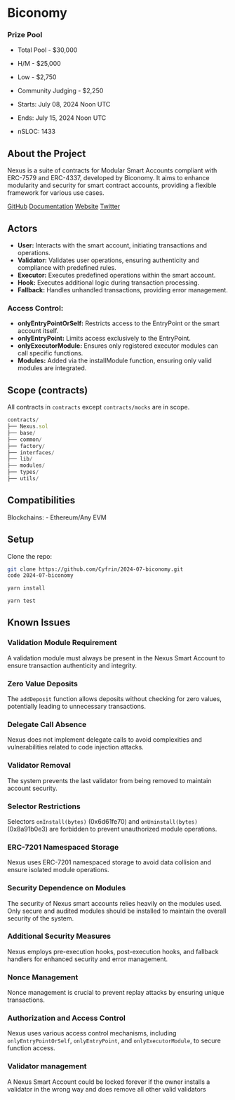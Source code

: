 # Biconomy

### Prize Pool

- Total Pool - $30,000
- H/M - $25,000
- Low - $2,750
- Community Judging - $2,250

- Starts: July 08, 2024 Noon UTC
- Ends: July 15, 2024 Noon UTC

- nSLOC: 1433

[//]: # (contest-details-open)

## About the Project

Nexus is a suite of contracts for Modular Smart Accounts compliant with ERC-7579 and ERC-4337, developed by Biconomy. It aims to enhance modularity and security for smart contract accounts, providing a flexible framework for various use cases.

[GitHub](https://github.com/bcnmy/nexus)
[Documentation](https://github.com/bcnmy/nexus/wiki)
[Website](https://biconomy.io)
[Twitter](https://twitter.com/biconomy)

## Actors

- **User:** Interacts with the smart account, initiating transactions and operations.
- **Validator:** Validates user operations, ensuring authenticity and compliance with predefined rules.
- **Executor:** Executes predefined operations within the smart account.
- **Hook:** Executes additional logic during transaction processing.
- **Fallback:** Handles unhandled transactions, providing error management.

### Access Control:

- **onlyEntryPointOrSelf:** Restricts access to the EntryPoint or the smart account itself.
- **onlyEntryPoint:** Limits access exclusively to the EntryPoint.
- **onlyExecutorModule:** Ensures only registered executor modules can call specific functions.
- **Modules:** Added via the installModule function, ensuring only valid modules are integrated.

[//]: # (contest-details-close)

[//]: # (scope-open)

## Scope (contracts)

All contracts in `contracts` except `contracts/mocks` are in scope.

```js
contracts/
├── Nexus.sol
├── base/
├── common/
├── factory/
├── interfaces/
├── lib/
├── modules/
├── types/
├── utils/
```

## Compatibilities

Blockchains:
    - Ethereum/Any EVM

[//]: # (scope-close)

[//]: # (getting-started-open)

## Setup

Clone the repo:
```bash
git clone https://github.com/Cyfrin/2024-07-biconomy.git
code 2024-07-biconomy
```

```bash
yarn install

yarn test
```

[//]: # (getting-started-close)

[//]: # (known-issues-open)

## Known Issues

### Validation Module Requirement
A validation module must always be present in the Nexus Smart Account to ensure transaction authenticity and integrity.

### Zero Value Deposits
The `addDeposit` function allows deposits without checking for zero values, potentially leading to unnecessary transactions.

### Delegate Call Absence
Nexus does not implement delegate calls to avoid complexities and vulnerabilities related to code injection attacks.

### Validator Removal
The system prevents the last validator from being removed to maintain account security.

### Selector Restrictions
Selectors `onInstall(bytes)` (0x6d61fe70) and `onUninstall(bytes)` (0x8a91b0e3) are forbidden to prevent unauthorized module operations.

### ERC-7201 Namespaced Storage
Nexus uses ERC-7201 namespaced storage to avoid data collision and ensure isolated module operations.

### Security Dependence on Modules
The security of Nexus smart accounts relies heavily on the modules used. Only secure and audited modules should be installed to maintain the overall security of the system.

### Additional Security Measures
Nexus employs pre-execution hooks, post-execution hooks, and fallback handlers for enhanced security and error management.

### Nonce Management
Nonce management is crucial to prevent replay attacks by ensuring unique transactions.

### Authorization and Access Control
Nexus uses various access control mechanisms, including `onlyEntryPointOrSelf`, `onlyEntryPoint`, and `onlyExecutorModule`, to secure function access.

### Validator management
A Nexus Smart Account could be locked forever if the owner installs a validator in the wrong way and does remove all other valid validators

[//]: # (known-issues-close)

